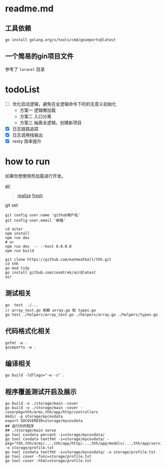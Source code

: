 # readme.md

## 工具依赖
```
go install golang.org/x/tools/cmd/goimports@latest
```

## 一个简易的gin项目文件

参考了 `laravel` 目录

# todoList

- [ ] 优化启动逻辑，避免在全逻辑命令下的的无意义初始化
  - 方案一 逻辑懒加载
  - 方案二 入口分离
  - 方案三 抽离全逻辑，创建新项目
- [x] 日志链路追踪
- [x] 日志调用栈输出
- [x] resty 效率提升

# how to run

如果你想使用热加载进行开发。

[air](https://github.com/cosmtrek/air)

> [realize](https://github.com/oxequa/realize)
> [fresh](https://github.com/gravityblast/fresh)

git set

```shell
git config user.name 'github用户名'  
git config user.email '邮箱'
```


```shell
cd actor
npm install
npm run dev 
# or 
npm run dev  -- --host 0.0.0.0
npm run build
```

```shell
git clone https://github.com/eatmeatball/thh.git 
cd thh
go mod tidy
go install github.com/cosmtrek/air@latest
air 
```

## 测试相关
```text
go  test  ./...   
// array_test.go 依赖 array.go 和 types.go
go test ./helpers/array_test.go ./helpers/array.go ./helpers/types.go 
```

## 代码格式化相关

```shell    
gofmt -w .
goimports -w .   
```

## 编译相关

```
go build -ldflags="-w -s" .
```

## 程序覆盖测试开启及展示

```shell
go build -o ./storage/main -cover 
go build -o ./storage/main -cover -coverpkg=thh/arms,thh/app/http/controllers
mkdir -p storage/mycovdata
export GOCOVERDIR=storage/mycovdata
## 运行你的程序
## ./storage/main serve
go tool covdata percent -i=storage/mycovdata/
go tool covdata textfmt -i=storage/mycovdata/ -pkg="thh,thh/arms/...,thh/app/http/...,thh/app/models/...,thh/app/service/..." -o storage/profile.txt
go tool covdata textfmt -i=storage/mycovdata/ -o storage/profile.txt
go tool cover -func=storage/profile.txt
go tool cover -html=storage/profile.txt
```